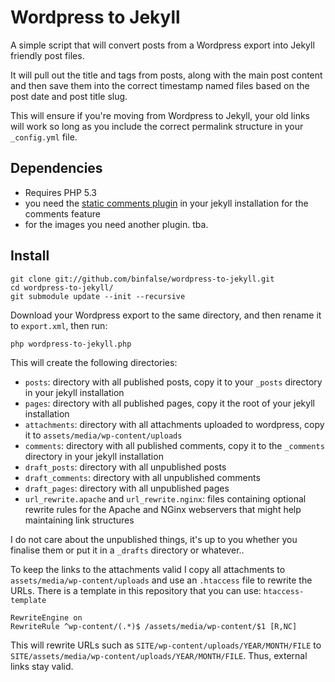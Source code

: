 # Wordpress to Jekyll

A simple script that will convert posts from a Wordpress export into Jekyll friendly post files.

It will pull out the title and tags from posts, along with the main post content and then save them into the correct timestamp named files based on the post date and post title slug.

This will ensure if you're moving from Wordpress to Jekyll, your old links will work so long as you include the correct permalink structure in your `_config.yml` file.

## Dependencies
* Requires PHP 5.3
* you need the [static comments plugin](https://github.com/mpalmer/jekyll-static-comments) in your jekyll installation for the comments feature
* for the images you need another plugin. tba.

## Install

	git clone git://github.com/binfalse/wordpress-to-jekyll.git
	cd wordpress-to-jekyll/
	git submodule update --init --recursive

Download your Wordpress export to the same directory, and then rename it to `export.xml`, then run:

	php wordpress-to-jekyll.php

This will create the following directories:

* `posts`: directory with all published posts, copy it to your `_posts` directory in your jekyll installation
* `pages`: directory with all published pages, copy it the root of your jekyll installation
* `attachments`: directory with all attachments uploaded to wordpress, copy it to `assets/media/wp-content/uploads`
* `comments`: directory with all published comments, copy it to the `_comments` directory in your jekyll installation
* `draft_posts`: directory with all unpublished posts
* `draft_comments`: directory with all unpublished comments
* `draft_pages`: directory with all unpublished pages
* `url_rewrite.apache` and `url_rewrite.nginx`: files containing optional rewrite rules for the Apache and NGinx webservers that might help maintaining link structures

I do not care about the unpublished things, it's up to you whether you finalise them or put it in a `_drafts` directory or whatever..

To keep the links to the attachments valid I copy all attachments to `assets/media/wp-content/uploads` and use an `.htaccess` file to rewrite the URLs. There is a template in this repository that you can use: `htaccess-template`

    RewriteEngine on
    RewriteRule ^wp-content/(.*)$ /assets/media/wp-content/$1 [R,NC]

This will rewrite URLs such as `SITE/wp-content/uploads/YEAR/MONTH/FILE` to `SITE/assets/media/wp-content/uploads/YEAR/MONTH/FILE`. Thus, external links stay valid.
